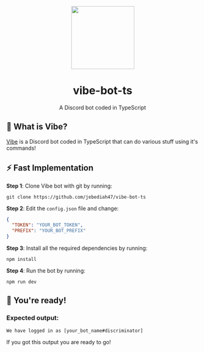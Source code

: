 <p align="center"><a href="https://github.com/jebediah47/vibe-bot-ts"><img src="https://i.imgur.com/hT0HQF0.gif" height="165"></a></p>

<h1 align="center">vibe-bot-ts</h1>

<p align="center">A Discord bot coded in TypeScript</p>

## 💭 What is Vibe?
[Vibe](https://github.com/jebediah47/vibe-bot-ts) is a Discord bot coded in TypeScript that can do various stuff using it's commands!

## ⚡️ Fast Implementation
**Step 1**: Clone Vibe bot with git by running:
```
git clone https://github.com/jebediah47/vibe-bot-ts
```

**Step 2**: Edit the `config.json` file and change:
```json
{
  "TOKEN": "YOUR_BOT_TOKEN",
  "PREFIX": "YOUR_BOT_PREFIX"
}
```

**Step 3**: Install all the required dependencies by running:
```
npm install
```

**Step 4**: Run the bot by running:
```
npm run dev
```

## 🎉 You're ready!

### Expected output:
```
We have logged in as [your_bot_name#discriminator]
```
If you got this output you are ready to go!
